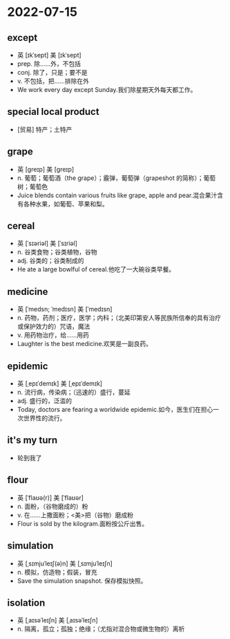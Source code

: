 # 2022-07-15
	
## except
-  英  [ɪkˈsept]   美  [ɪkˈsept]
- prep. 除……外，不包括
- conj. 除了，只是；要不是
- v. 不包括，把……排除在外
- We work every day except Sunday.我们除星期天外每天都工作。 

## special local product	
- [贸易] 特产；土特产 

## grape
- 英  [ɡreɪp]   美  [ɡreɪp]
- n. 葡萄；葡萄酒（the grape）；霰弹，葡萄弹（grapeshot 的简称）；葡萄树；葡萄色
- Juice blends contain various fruits like grape, apple and pear.混合果汁含有各种水果，如葡萄、苹果和梨。 

## cereal
- 英  [ˈsɪəriəl]   美  [ˈsɪriəl]
- n. 谷类食物；谷类植物，谷物
- adj. 谷类的；谷类制成的
- He ate a large bowlful of cereal.他吃了一大碗谷类早餐。 

## medicine
- 英  [ˈmedsn; ˈmedɪsn]   美  [ˈmedɪsn]
- n. 药物，药剂；医疗，医学；内科；（北美印第安人等民族所信奉的具有治疗或保护效力的）咒语，魔法
- v. 用药物治疗，给……用药
- Laughter is the best medicine.欢笑是一副良药。 

## epidemic	
- 英  [ˌepɪˈdemɪk]   美  [ˌepɪˈdemɪk]
- n. 流行病，传染病；（迅速的）盛行，蔓延
- adj. 盛行的，泛滥的
- Today, doctors are fearing a worldwide epidemic.如今，医生们在担心一次世界性的流行。 

## it's my turn
- 轮到我了

## flour
- 英  [ˈflaʊə(r)]   美  [ˈflaʊər]
- n. 面粉，（谷物磨成的）粉
- v. 在……上撒面粉；<美>把（谷物）磨成粉
- Flour is sold by the kilogram.面粉按公斤出售。 

## simulation
- 英  [ˌsɪmjuˈleɪʃ(ə)n]   美  [ˌsɪmjuˈleɪʃn]
- n. 模拟，仿造物；假装，冒充
- Save the simulation snapshot. 保存模拟快照。

## isolation
- 英  [ˌaɪsəˈleɪʃn]   美  [ˌaɪsəˈleɪʃn]
- n. 隔离，孤立；孤独；绝缘；（尤指对混合物或微生物的）离析
